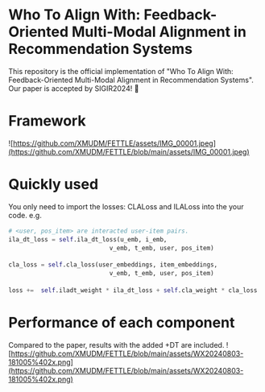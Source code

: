 # Who To Align With: Feedback-Oriented Multi-Modal Alignment in Recommendation Systems
This repository is the official implementation of "Who To Align With: Feedback-Oriented Multi-Modal Alignment in Recommendation Systems".
Our paper is accepted by  SIGIR2024! 🎉

# Framework
![https://github.com/XMUDM/FETTLE/assets/IMG_00001.jpeg](https://github.com/XMUDM/FETTLE/blob/main/assets/IMG_00001.jpeg)

# Quickly used
You only need to import the losses: CLALoss and ILALoss into the your code.
e.g.
```python
# <user, pos_item> are interacted user-item pairs.
ila_dt_loss = self.ila_dt_loss(u_emb, i_emb,
                            v_emb, t_emb, user, pos_item)

cla_loss = self.cla_loss(user_embeddings, item_embeddings,
                            v_emb, t_emb, user, pos_item)

loss +=  self.iladt_weight * ila_dt_loss + self.cla_weight * cla_loss
```
# Performance of each component
Compared to the paper, results with the added +DT are included.
![https://github.com/XMUDM/FETTLE/blob/main/assets/WX20240803-181005%402x.png](https://github.com/XMUDM/FETTLE/blob/main/assets/WX20240803-181005%402x.png)
